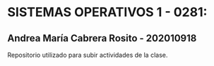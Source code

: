 # SISTEMAS OPERATIVOS 1 - 0281:
## Andrea María Cabrera Rosito - 202010918

Repositorio utilizado para subir actividades de la clase.

